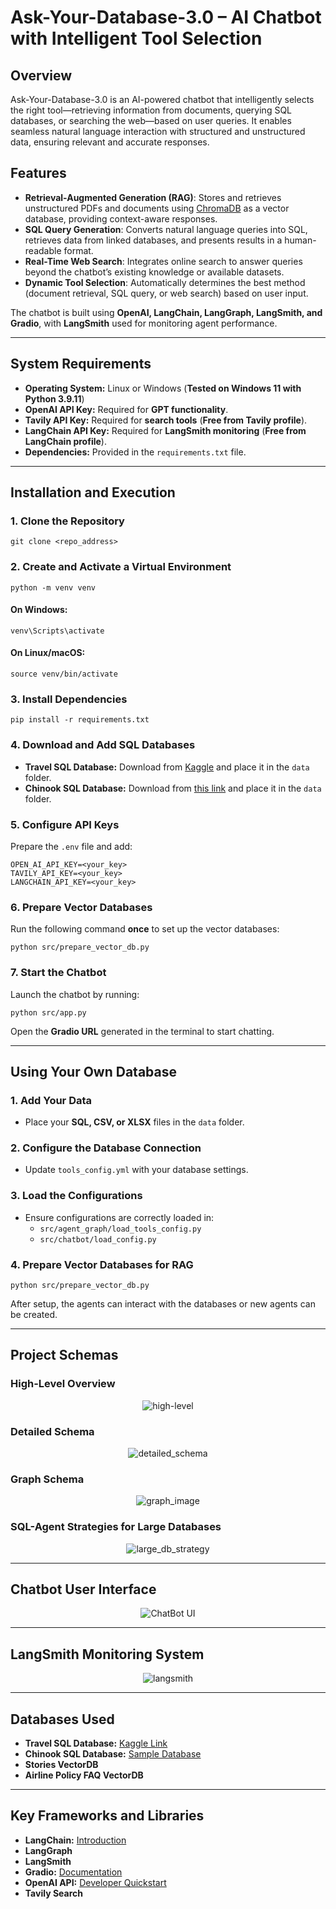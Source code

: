 # Ask-Your-Database-3.0 – AI Chatbot with Intelligent Tool Selection  

## Overview  
Ask-Your-Database-3.0 is an AI-powered chatbot that intelligently selects the right tool—retrieving information from documents, querying SQL databases, or searching the web—based on user queries. It enables seamless natural language interaction with structured and unstructured data, ensuring relevant and accurate responses.  

## Features  
- **Retrieval-Augmented Generation (RAG)**: Stores and retrieves unstructured PDFs and documents using [ChromaDB](https://github.com/chroma-core/chroma) as a vector database, providing context-aware responses.  
- **SQL Query Generation**: Converts natural language queries into SQL, retrieves data from linked databases, and presents results in a human-readable format.  
- **Real-Time Web Search**: Integrates online search to answer queries beyond the chatbot’s existing knowledge or available datasets.  
- **Dynamic Tool Selection**: Automatically determines the best method (document retrieval, SQL query, or web search) based on user input.  

The chatbot is built using **OpenAI, LangChain, LangGraph, LangSmith, and Gradio**, with **LangSmith** used for monitoring agent performance.

---

## System Requirements
- **Operating System:** Linux or Windows (**Tested on Windows 11 with Python 3.9.11**)
- **OpenAI API Key:** Required for **GPT functionality**.
- **Tavily API Key:** Required for **search tools** (**Free from Tavily profile**).
- **LangChain API Key:** Required for **LangSmith monitoring** (**Free from LangChain profile**).
- **Dependencies:** Provided in the `requirements.txt` file.

---

## Installation and Execution

### **1. Clone the Repository**
```
git clone <repo_address>
```

### **2. Create and Activate a Virtual Environment**
```
python -m venv venv
```

#### **On Windows:**
```
venv\Scripts\activate
```

#### **On Linux/macOS:**
```
source venv/bin/activate
```

### **3. Install Dependencies**
```
pip install -r requirements.txt
```

### **4. Download and Add SQL Databases**
- **Travel SQL Database:** Download from [Kaggle](https://www.kaggle.com/code/mpwolke/airlines-sqlite) and place it in the `data` folder.
- **Chinook SQL Database:** Download from [this link](https://database.guide/2-sample-databases-sqlite/) and place it in the `data` folder.

### **5. Configure API Keys**
Prepare the `.env` file and add:
```
OPEN_AI_API_KEY=<your_key>
TAVILY_API_KEY=<your_key>
LANGCHAIN_API_KEY=<your_key>
```

### **6. Prepare Vector Databases**
Run the following command **once** to set up the vector databases:
```
python src/prepare_vector_db.py
```

### **7. Start the Chatbot**
Launch the chatbot by running:
```
python src/app.py
```

Open the **Gradio URL** generated in the terminal to start chatting.

---

## Using Your Own Database

### **1. Add Your Data**
- Place your **SQL, CSV, or XLSX** files in the `data` folder.

### **2. Configure the Database Connection**
- Update `tools_config.yml` with your database settings.

### **3. Load the Configurations**
- Ensure configurations are correctly loaded in:
  - `src/agent_graph/load_tools_config.py`
  - `src/chatbot/load_config.py`

### **4. Prepare Vector Databases for RAG**
```
python src/prepare_vector_db.py
```

After setup, the agents can interact with the databases or new agents can be created.

---

## Project Schemas

### **High-Level Overview**
<div align="center">
  <img src="images/high-level.png" alt="high-level">
</div>

### **Detailed Schema**
<div align="center">
  <img src="images/detailed_schema.png" alt="detailed_schema">
</div>

### **Graph Schema**
<div align="center">
  <img src="images/graph_image.png" alt="graph_image">
</div>

### **SQL-Agent Strategies for Large Databases**
<div align="center">
  <img src="images/large_db_strategy.png" alt="large_db_strategy">
</div>

---

## Chatbot User Interface
<div align="center">
  <img src="images/UI.png" alt="ChatBot UI">
</div>

---

## LangSmith Monitoring System
<div align="center">
  <img src="images/langsmith.png" alt="langsmith">
</div>

---

## Databases Used
- **Travel SQL Database:** [Kaggle Link](https://www.kaggle.com/code/mpwolke/airlines-sqlite)
- **Chinook SQL Database:** [Sample Database](https://database.guide/2-sample-databases-sqlite/)
- **Stories VectorDB**
- **Airline Policy FAQ VectorDB**

---

## Key Frameworks and Libraries
- **LangChain:** [Introduction](https://python.langchain.com/docs/get_started/introduction)
- **LangGraph**
- **LangSmith**
- **Gradio:** [Documentation](https://www.gradio.app/docs/interface)
- **OpenAI API:** [Developer Quickstart](https://platform.openai.com/docs/quickstart?context=python)
- **Tavily Search**

